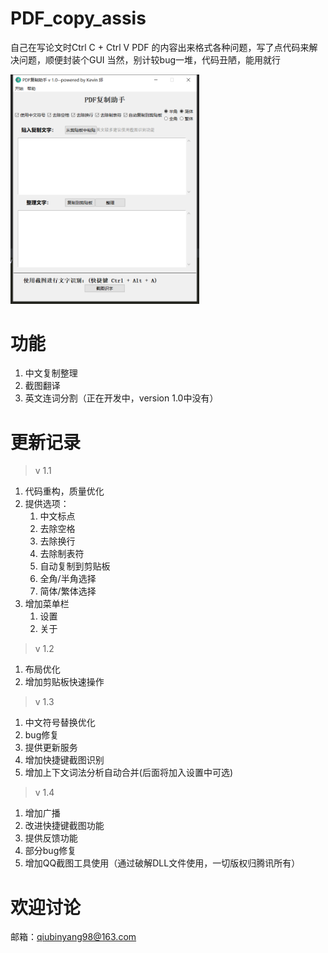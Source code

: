 # PDF_copy_assis
自己在写论文时Ctrl C + Ctrl V  PDF 的内容出来格式各种问题，写了点代码来解决问题，顺便封装个GUI
当然，别计较bug一堆，代码丑陋，能用就行

<div style="align: center"><img src="./shoot.png" width=60% height=60%></div>

# 功能
1. 中文复制整理
2. 截图翻译
3. 英文连词分割（正在开发中，version 1.0中没有）


# 更新记录
> v 1.1
1. 代码重构，质量优化
2. 提供选项：
    1. 中文标点
    2. 去除空格
    3. 去除换行
    4. 去除制表符
    5. 自动复制到剪贴板
    6. 全角/半角选择
    7. 简体/繁体选择
3. 增加菜单栏
    1. 设置
    2. 关于

> v 1.2
1. 布局优化
2. 增加剪贴板快速操作

> v 1.3
1. 中文符号替换优化
2. bug修复
3. 提供更新服务
4. 增加快捷键截图识别
5. 增加上下文词法分析自动合并(后面将加入设置中可选)

> v 1.4
1. 增加广播
2. 改进快捷键截图功能
3. 提供反馈功能
4. 部分bug修复
5. 增加QQ截图工具使用（通过破解DLL文件使用，一切版权归腾讯所有）

# 欢迎讨论
邮箱：qiubinyang98@163.com
